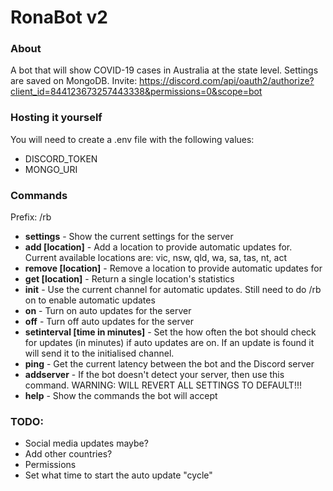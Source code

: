 # RonaBot v2
### About
A bot that will show COVID-19 cases in Australia at the state level. Settings are saved on MongoDB.
Invite: https://discord.com/api/oauth2/authorize?client_id=844123673257443338&permissions=0&scope=bot

### Hosting it yourself
You will need to create a .env file with the following values:
- DISCORD_TOKEN
- MONGO_URI

### Commands
Prefix: /rb
- **settings** - Show the current settings for the server
- **add [location]** - Add a location to provide automatic updates for. Current available locations are: vic, nsw, qld, wa, sa, tas, nt, act
- **remove [location]** - Remove a location to provide automatic updates for
- **get [location]** - Return a single location's statistics
- **init** - Use the current channel for automatic updates. Still need to do /rb on to enable automatic updates
- **on** - Turn on auto updates for the server
- **off** - Turn off auto updates for the server
- **setinterval [time in minutes]** - Set the how often the bot should check for updates (in minutes) if auto updates are on. If an update is found it will send it to the initialised channel.
- **ping** - Get the current latency between the bot and the Discord server
- **addserver** - If the bot doesn't detect your server, then use this command. WARNING: WILL REVERT ALL SETTINGS TO DEFAULT!!!
- **help** - Show the commands the bot will accept

### TODO:
- Social media updates maybe?
- Add other countries?
- Permissions
- Set what time to start the auto update "cycle"
